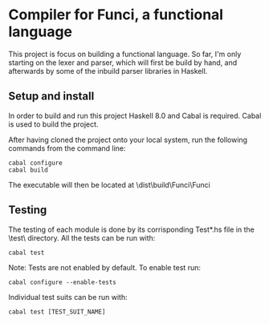 # Compiler for Funci, a functional language 

This project is focus on building a functional language. So far, I'm only starting on the lexer and parser, which will first be build by hand, and afterwards by some of the inbuild parser libraries in Haskell. 


## Setup and install 
In order to build and run this project Haskell 8.0 and Cabal is required. Cabal is used to build the project. 

After having cloned the project onto your local system, run the following commands from the command line: 

    cabal configure 
    cabal build 

The executable will then be located at \dist\build\Funci\Funci

## Testing 
The testing of each module is done by its corrisponding Test*.hs file in the \test\ directory. All the tests can be run with:

    cabal test

Note: Tests are not enabled by default. To enable test run: 

    cabal configure --enable-tests

Individual test suits can be run with: 

    cabal test [TEST_SUIT_NAME]